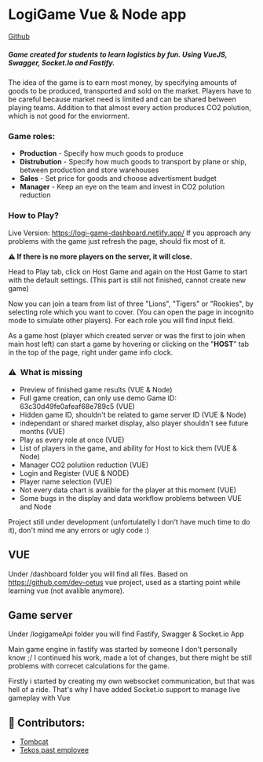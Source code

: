 # LogiGame Vue & Node app

[Github](https://github.com/Tombcat/LogiGame)

##### Game created for students to learn logistics by fun. Using VueJS, Swagger, Socket.Io and Fastify.

The idea of the game is to earn most money, by specifying amounts of goods to be produced, transported and sold on the market.
Players have to be careful because market need is limited and can be shared between playing teams.
Addition to that almost every action produces CO2 polution, which is not good for the enviorment.

### Game roles:

- **Production** - Specify how much goods to produce
- **Distrubution** - Specify how much goods to transport by plane or ship, between production and store warehouses
- **Sales** - Set price for goods and choose advertisment budget
- **Manager** - Keep an eye on the team and invest in CO2 polution reduction

### How to Play?

Live Version: https://logi-game-dashboard.netlify.app/
If you approach any problems with the game just refresh the page, should fix most of it.

**⚠️ If there is no more players on the server, it will close.**

Head to Play tab, click on Host Game and again on the Host Game to start with the default settings. (This part is still not finished, cannot create new game)

Now you can join a team from list of three "Lions", "Tigers" or "Rookies", by selecting role which you want to cover. (You can open the page in incognito mode to simulate other players). For each role you will find input field.

As a game host (player which created server or was the first to join when main host left) can start a game by hovering or clicking on the "**HOST**" tab in the top of the page, right under game info clock.

### ⚠️ ️ ️What is missing

- Preview of finished game results (VUE & Node)
- Full game creation, can only use demo Game ID: 63c30d49fe0afeaf68e789c5 (VUE)
- Hidden game ID, shouldn't be related to game server ID (VUE & Node)
- independant or shared market display, also player shouldn't see future months (VUE)
- Play as every role at once (VUE)
- List of players in the game, and ability for Host to kick them (VUE & Node)
- Manager CO2 polutiion reduction (VUE)
- Login and Register (VUE & NODE)
- Player name selection (VUE)
- Not every data chart is avalible for the player at this moment (VUE)
- Some bugs in the display and data workflow problems between VUE and Node

Project still under development (unfortulatelly I don't have much time to do it), don't mind me any errors or ugly code :)

## VUE

Under /dashboard folder you will find all files.
Based on https://github.com/dev-cetus vue project, used as a starting point while learning vue (not avalible anymore).

## Game server

Under /logigameApi folder you will find Fastify, Swagger & Socket.io App

Main game engine in fastify was started by someone I don't personally know ;/
I continued his work, made a lot of changes, but there might be still problems with correcet calculations for the game.

Firstly i started by creating my own websocket communication, but that was hell of a ride. That's why I have added Socket.io support to manage live gameplay with Vue

## 👥 Contributors:

- [Tombcat](https://github.com/Tombcat)
- [Tekos past employee](https://tekos.co/)
